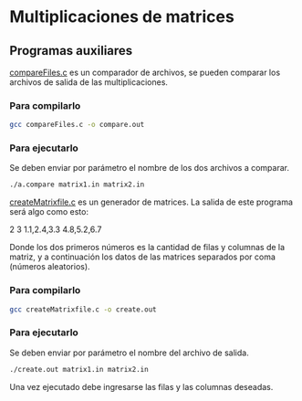 # Multiplicaciones de matrices


## Programas auxiliares

[compareFiles.c](https://github.com/carolinajimenez26/HPC/blob/master/Multiplicacion%20de%20matrices/C/compareFiles.c) es un comparador de archivos, se pueden comparar los archivos
de salida de las multiplicaciones.

### Para  compilarlo

```bash
gcc compareFiles.c -o compare.out
```

### Para ejecutarlo

Se deben enviar por parámetro el nombre de los dos archivos a comparar.

```bash
./a.compare matrix1.in matrix2.in
```

[createMatrixfile.c](https://github.com/carolinajimenez26/HPC/blob/master/Multiplicacion%20de%20matrices/C/createMatrixfile.c) es un generador de matrices. La salida de este programa
será algo como esto:

2
3
1.1,2.4,3.3
4.8,5.2,6.7

Donde los dos primeros números es la cantidad de filas y columnas de la matriz,
y a continuación los datos de las matrices separados por coma (números aleatorios).

### Para  compilarlo

```bash
gcc createMatrixfile.c -o create.out
```

### Para ejecutarlo

Se deben enviar por parámetro el nombre del archivo de salida.

```bash
./create.out matrix1.in matrix2.in
```

Una vez ejecutado debe ingresarse las filas y las columnas deseadas.
